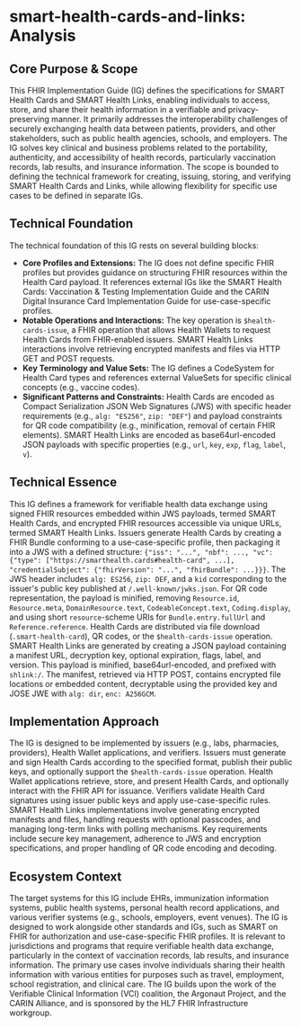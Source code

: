 # smart-health-cards-and-links: Analysis

## Core Purpose & Scope

This FHIR Implementation Guide (IG) defines the specifications for SMART Health Cards and SMART Health Links, enabling individuals to access, store, and share their health information in a verifiable and privacy-preserving manner. It primarily addresses the interoperability challenges of securely exchanging health data between patients, providers, and other stakeholders, such as public health agencies, schools, and employers. The IG solves key clinical and business problems related to the portability, authenticity, and accessibility of health records, particularly vaccination records, lab results, and insurance information. The scope is bounded to defining the technical framework for creating, issuing, storing, and verifying SMART Health Cards and Links, while allowing flexibility for specific use cases to be defined in separate IGs.

## Technical Foundation

The technical foundation of this IG rests on several building blocks:

-   **Core Profiles and Extensions:** The IG does not define specific FHIR profiles but provides guidance on structuring FHIR resources within the Health Card payload. It references external IGs like the SMART Health Cards: Vaccination & Testing Implementation Guide and the CARIN Digital Insurance Card Implementation Guide for use-case-specific profiles.
-   **Notable Operations and Interactions:** The key operation is `$health-cards-issue`, a FHIR operation that allows Health Wallets to request Health Cards from FHIR-enabled issuers. SMART Health Links interactions involve retrieving encrypted manifests and files via HTTP GET and POST requests.
-   **Key Terminology and Value Sets:** The IG defines a CodeSystem for Health Card types and references external ValueSets for specific clinical concepts (e.g., vaccine codes).
-   **Significant Patterns and Constraints:** Health Cards are encoded as Compact Serialization JSON Web Signatures (JWS) with specific header requirements (e.g., `alg: "ES256"`, `zip: "DEF"`) and payload constraints for QR code compatibility (e.g., minification, removal of certain FHIR elements). SMART Health Links are encoded as base64url-encoded JSON payloads with specific properties (e.g., `url`, `key`, `exp`, `flag`, `label`, `v`).

## Technical Essence

This IG defines a framework for verifiable health data exchange using signed FHIR resources embedded within JWS payloads, termed SMART Health Cards, and encrypted FHIR resources accessible via unique URLs, termed SMART Health Links. Issuers generate Health Cards by creating a FHIR Bundle conforming to a use-case-specific profile, then packaging it into a JWS with a defined structure: `{"iss": "...", "nbf": ..., "vc": {"type": ["https://smarthealth.cards#health-card", ...], "credentialSubject": {"fhirVersion": "...", "fhirBundle": ...}}}`. The JWS header includes `alg: ES256`, `zip: DEF`, and a `kid` corresponding to the issuer's public key published at `/.well-known/jwks.json`. For QR code representation, the payload is minified, removing `Resource.id`, `Resource.meta`, `DomainResource.text`, `CodeableConcept.text`, `Coding.display`, and using short `resource`-scheme URIs for `Bundle.entry.fullUrl` and `Reference.reference`. Health Cards are distributed via file download (`.smart-health-card`), QR codes, or the `$health-cards-issue` operation. SMART Health Links are generated by creating a JSON payload containing a manifest URL, decryption key, optional expiration, flags, label, and version. This payload is minified, base64url-encoded, and prefixed with `shlink:/`. The manifest, retrieved via HTTP POST, contains encrypted file locations or embedded content, decryptable using the provided key and JOSE JWE with `alg: dir`, `enc: A256GCM`.

## Implementation Approach

The IG is designed to be implemented by issuers (e.g., labs, pharmacies, providers), Health Wallet applications, and verifiers. Issuers must generate and sign Health Cards according to the specified format, publish their public keys, and optionally support the `$health-cards-issue` operation. Health Wallet applications retrieve, store, and present Health Cards, and optionally interact with the FHIR API for issuance. Verifiers validate Health Card signatures using issuer public keys and apply use-case-specific rules. SMART Health Links implementations involve generating encrypted manifests and files, handling requests with optional passcodes, and managing long-term links with polling mechanisms. Key requirements include secure key management, adherence to JWS and encryption specifications, and proper handling of QR code encoding and decoding.

## Ecosystem Context

The target systems for this IG include EHRs, immunization information systems, public health systems, personal health record applications, and various verifier systems (e.g., schools, employers, event venues). The IG is designed to work alongside other standards and IGs, such as SMART on FHIR for authorization and use-case-specific FHIR profiles. It is relevant to jurisdictions and programs that require verifiable health data exchange, particularly in the context of vaccination records, lab results, and insurance information. The primary use cases involve individuals sharing their health information with various entities for purposes such as travel, employment, school registration, and clinical care. The IG builds upon the work of the Verifiable Clinical Information (VCI) coalition, the Argonaut Project, and the CARIN Alliance, and is sponsored by the HL7 FHIR Infrastructure workgroup.
